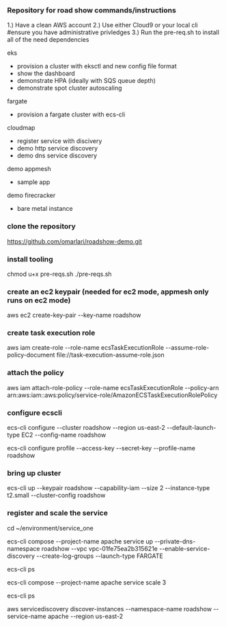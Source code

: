 ### Repository for road show commands/instructions

1.) Have a clean AWS account
2.) Use either Cloud9 or your local cli #ensure you have administrative privledges
3.) Run the pre-req.sh to install all of the need dependencies

eks
- provision a cluster with eksctl and new config file format
- show the dashboard
- demonstrate HPA (ideally with SQS queue depth)
- demonstrate spot cluster autoscaling

fargate
- provision a fargate cluster with ecs-cli
 
cloudmap
- register service with discivery
- demo http service discovery
- demo dns service discovery

demo appmesh
- sample app 

demo firecracker
- bare metal instance

### clone the repository
https://github.com/omarlari/roadshow-demo.git

### install tooling
chmod u+x pre-reqs.sh
./pre-reqs.sh

### create an ec2 keypair (needed for ec2 mode, appmesh only runs on ec2 mode)
aws ec2 create-key-pair --key-name roadshow

### create task execution role
aws iam create-role --role-name ecsTaskExecutionRole --assume-role-policy-document file://task-execution-assume-role.json

### attach the policy
aws iam attach-role-policy --role-name ecsTaskExecutionRole --policy-arn arn:aws:iam::aws:policy/service-role/AmazonECSTaskExecutionRolePolicy

### configure ecscli
ecs-cli configure --cluster roadshow --region us-east-2 --default-launch-type EC2 --config-name roadshow

ecs-cli configure profile --access-key --secret-key --profile-name roadshow

### bring up cluster
ecs-cli up --keypair roadshow --capability-iam --size 2 --instance-type t2.small --cluster-config roadshow

### register and scale the service
cd ~/environment/service_one

ecs-cli compose --project-name apache service up --private-dns-namespace roadshow --vpc vpc-01fe75ea2b315621e --enable-service-discovery --create-log-groups --launch-type FARGATE

ecs-cli ps

ecs-cli compose --project-name apache service scale 3

ecs-cli ps

aws servicediscovery discover-instances --namespace-name roadshow --service-name apache --region us-east-2









